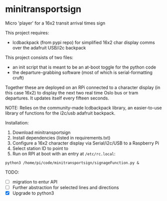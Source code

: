 # minitransportsign
Micro 'player' for a 16x2 transit arrival times sign

This project requires:
- lcdbackpack (from pypi repo) for simplified 16x2 char display comms over the
adafruit USB/i2c backpack

This project consists of two files: 

- an init script that is meant to be an at-boot toggle for the python code
- the departure-grabbing software (most of which is serial-formatting cruft) 

Together these are deployed on an RPi connected to a character display (in this case 16x2) to display the next two real time Oslo bus or tram departures. It updates itself every fifteen seconds.

NOTE: Relies on the community-made lcdbackpack library, an easier-to-use library of functions for the i2c/usb adafruit backpack.

Installation: 

1. Download minitransportsign
2. Install dependencies (listed in requirements.txt)
3. Configure a 16x2 character display via Serial/i2c/USB to a Raspberry Pi
4. Select station ID to point to
5. Run on RPI at boot with an entry at `/etc/rc.local`: 
```
python3 /home/pi/code/minitransportsign/signageFunction.py &
```

TODO:
- [ ] migration to entur API
- [ ] Further abstraction for selected lines and directions
- [X] Upgrade to python3
